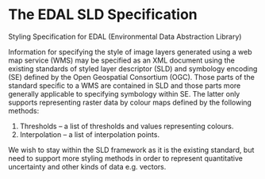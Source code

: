 # The EDAL SLD Specification

Styling Specification for EDAL (Environmental Data Abstraction Library)

Information for specifying the style of image layers generated using a web map service (WMS) may be specified as an XML document using the existing standards of styled layer descriptor (SLD) and symbology encoding (SE) defined by the Open Geospatial Consortium (OGC). Those parts of the standard specific to a WMS are contained in SLD and those parts more generally applicable to specifying symbology within SE. The latter only supports representing raster data by colour maps defined by the following methods:

1. Thresholds – a list of thresholds and values representing colours.
2. Interpolation – a list of interpolation points.

We wish to stay within the SLD framework as it is the existing standard, but need to support more styling methods in order to represent quantitative uncertainty and other kinds of data e.g. vectors.